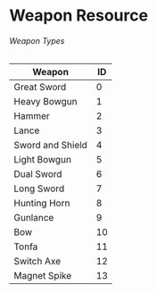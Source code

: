# Weapon Resource

###### Weapon Types

| Weapon           | ID  |
| ---------------- | --- |
| Great Sword      | 0   |
| Heavy Bowgun     | 1   |
| Hammer           | 2   |
| Lance            | 3   |
| Sword and Shield | 4   |
| Light Bowgun     | 5   |
| Dual Sword       | 6   |
| Long Sword       | 7   |
| Hunting Horn     | 8   |
| Gunlance         | 9   |
| Bow              | 10  |
| Tonfa            | 11  |
| Switch Axe       | 12  |
| Magnet Spike     | 13  |
